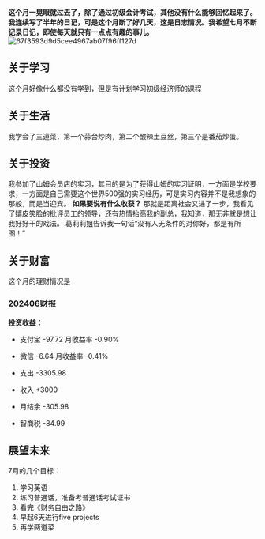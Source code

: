 **这个月一晃眼就过去了，除了通过初级会计考试，其他没有什么能够回忆起来了。
我连续写了半年的日记，可是这个月断了好几天，这是日志情况。我希望七月不断记录日记，即使每天就只有一点点有趣的事儿。**
![67f3593d9d5cee4967ab07f96ff127d](https://github.com/zhangxiangbei/zhangxiangbei.github.io/assets/174338921/6c66a028-df82-447d-b23f-c3b578f19c90#pic_center)
## 关于学习
这个月好像什么都没有学到，但是有计划学习初级经济师的课程
## 关于生活
我学会了三道菜，第一个蒜台炒肉，第二个酸辣土豆丝，第三个是番茄炒蛋。
## 关于投资
我参加了山姆会员店的实习，其目的是为了获得山姆的实习证明，一方面是学校要求，一方面是自己需要这个世界500强的实习经历，可是实习内容并不是我想象的那般，而是当迎宾。
**如果要说有什么收获？**
那就是距离社会又进了一步，我看见了嬉皮笑脸的批评员工的领导，还有热情抬高我的副总，我知道，那无非就是想让我好好干的戏法。
葛莉莉姐告诉我一句话“没有人无条件的对你好，都是有所图！”
## 关于财富
这个月的理财情况是
### 202406财报

**投资收益：**
- 支付宝 -97.72 月收益率 -0.90%
- 微信 -6.64  月收益率 -0.41%

- 支出 -3305.98
- 收入 +3000
- 月结余 -305.98
- 智商税 -84.99

## 展望未来
7月的几个目标：

1. 学习英语
2. 练习普通话，准备考普通话考试证书
3. 看完《财务自由之路》
4. 早起6天进行five projects
5. 再学两道菜